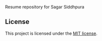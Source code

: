 Resume repository for Sagar Siddhpura

## License

This project is licensed under the [MIT license](LICENSE.txt).
